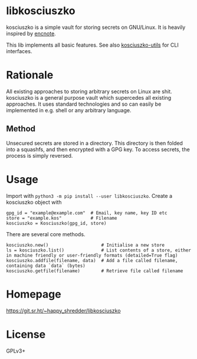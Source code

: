 # libkosciuszko

kosciuszko is a simple vault for storing secrets on GNU/Linux. It is heavily inspired by [encnote](https://git.sr.ht/~shakna/encnote).

This lib implements all basic features. See also [kosciuszko-utils](https://git.sr.ht/~happy_shredder/kosciuszko-utils) for CLI interfaces.

# Rationale

All existing approaches to storing arbitrary secrets on Linux are shit. kosciuszko is a general purpose vault which supercedes all existing approaches. It uses standard technologies and so can easily be implemented in e.g. shell or any arbitrary language.

## Method
Unsecured secrets are stored in a directory. This directory is then folded into a squashfs, and then encrypted with a GPG key.
To access secrets, the process is simply reversed.

# Usage

Import with `python3 -m pip install --user libkosciuszko`. Create a kosciuszko object with

```{.python}
gpg_id = "example@example.com"	# Email, key name, key ID etc
store = "example.kos"			# Filename
kosciuszko = Kosciuszko(gpg_id, store)
```

There are several core methods.

```{.python}
kosciuszko.new() 					# Initialise a new store
ls = kosciuszko.list() 				# List contents of a store, either in machine friendly or user-friendly formats (detailed=True flag)
kosciuszko.addfile(filename, data) 	# Add a file called filename, containing data `data` (bytes)
kosciuszko.getfile(filename) 		# Retrieve file called filename
```

# Homepage

<https://git.sr.ht/~happy_shredder/libkosciuszko>

# License

GPLv3+
